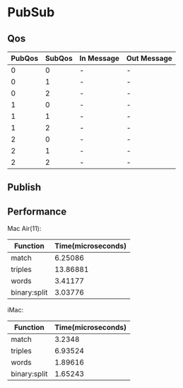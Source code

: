 # PubSub

## Qos 

PubQos | SubQos | In Message | Out Message
-------|--------|------------|-------------
   0   |   0    |   -        | - 
   0   |   1    |   -        | - 
   0   |   2    |   -        | - 
   1   |   0    |   -        | - 
   1   |   1    |   -        | - 
   1   |   2    |   -        | - 
   2   |   0    |   -        | - 
   2   |   1    |   -        | - 
   2   |   2    |   -        | - 

## Publish


## Performance

Mac Air(11): 

Function     | Time(microseconds)
-------------|--------------------
match        | 6.25086
triples      | 13.86881
words        | 3.41177
binary:split | 3.03776

iMac:

Function     | Time(microseconds)
-------------|--------------------
match        | 3.2348
triples      | 6.93524
words        | 1.89616
binary:split | 1.65243

